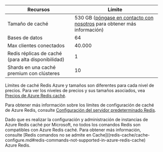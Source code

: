 | Recursos                                    | Límite                                  |
|---------------------------------------------|----------------------------------------|
| Tamaño de caché                                  | 530 GB ([póngase en contacto con nosotros](mailto:wapteams@microsoft.com?subject=Redis%20Cache%20quota%20increase) para obtener más información)                                  |
| Bases de datos                                   | 64                                     |
| Max clientes conectados                       | 40.000                                 |
| Redis réplicas de caché (para alta disponibilidad) | 1 |
| Shards en una caché premium con clústeres    | 10 |

Límites de caché Redis Azure y tamaños son diferentes para cada nivel de precios. Para ver los niveles de precios y sus tamaños asociados, vea [Precios de Azure Redis caché](https://azure.microsoft.com/pricing/details/cache/).

Para obtener más información sobre los límites de configuración de caché de Azure Redis, consulte [Configuración del servidor predeterminado Redis](redis-cache/cache-configure.md#default-redis-server-configuration).

Dado que es realizar la configuración y administración de instancias de Azure Redis caché por Microsoft, no todos los comandos Redis son compatibles con Azure Redis caché. Para obtener más información, consulte [Redis comandos no se admite en Cache]((redis-cache/cache-configure.md#redis-commands-not-supported-in-azure-redis-cache) Azure Redis.